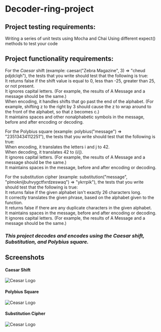 # Decoder-ring-project
## Project testing requirements:
Writing a series of unit tests using Mocha and Chai
Using different expect() methods to test your code
## Project functionality requirements:
For the _Caesar_ shift (example: caesar("Zebra Magazine", 3) => "cheud pdjdclqh"), the tests that you write should test that the following is true:  
It returns false if the shift value is equal to 0, less than -25, greater than 25, or not present.  
It ignores capital letters. (For example, the results of A Message and a message should be the same.)    
When encoding, it handles shifts that go past the end of the alphabet. (For example, shifting z to the right by 3 should cause the z to wrap around to the front of the alphabet, so that z becomes c.)  
It maintains spaces and other nonalphabetic symbols in the message, before and after encoding or decoding.  

For the Polybius square (example: polybius("message") => "23513434112251"), the tests that you write should test that the following is true:  
When encoding, it translates the letters i and j to 42.  
When decoding, it translates 42 to (i/j).  
It ignores capital letters. (For example, the results of A Message and a message should be the same.)  
It maintains spaces in the message, before and after encoding or decoding.  

  
For the substitution cipher (example: substitution("message", "plmoknijbuhvygctfxrdzeswaq") => "ykrrpik"), the tests that you write should test that the following is true:    
It returns false if the given alphabet isn't exactly 26 characters long.  
It correctly translates the given phrase, based on the alphabet given to the function.  
It returns false if there are any duplicate characters in the given alphabet.  
It maintains spaces in the message, before and after encoding or decoding.  
It ignores capital letters. (For example, the results of A Message and a message should be the same.)  

### *This project decodes and encodes using the Caesar shift, Substitution, and Polybius square.*
## Screenshots

#### Caesar Shift
![Ceasar Logo](https://camo.githubusercontent.com/6d182c9376d1e6f88c803c56e7b0455e03260ccb6e7b457f334ca8f56de5b8c1/68747470733a2f2f36342e6d656469612e74756d626c722e636f6d2f35393238663631643735366434663362653737326363353864363635313639372f303638356265396337663739613461382d62312f733132383078313932302f343638636365303538323733363165323533653739373335376162616432363761613333386538662e706e67)  

#### Polybius Square
![Ceasar Logo](https://camo.githubusercontent.com/68169f90a4658d46b86f3449e572be5eb63ffcaedc021921c282c238fd44c3cb/68747470733a2f2f36342e6d656469612e74756d626c722e636f6d2f32643335396463386330343963353235613166333563386337313363376530302f643835386436633736623462386339392d63322f733132383078313932302f326134323838643663333439366231373263626633393861333930646566393166623339313963392e706e67)  

#### Substitution Cipher
![Ceasar Logo](https://camo.githubusercontent.com/7bdc1edd35338cc74e946f316e1e3e866bbc9594489293859fa333713e084678/68747470733a2f2f36342e6d656469612e74756d626c722e636f6d2f64356461363232306432356665336363386434393963643038623932666131642f336331646436336366613439316462652d66652f733132383078313932302f333230326533363237636535633934333234386561353531656131316464656562393466663035312e706e67) 
